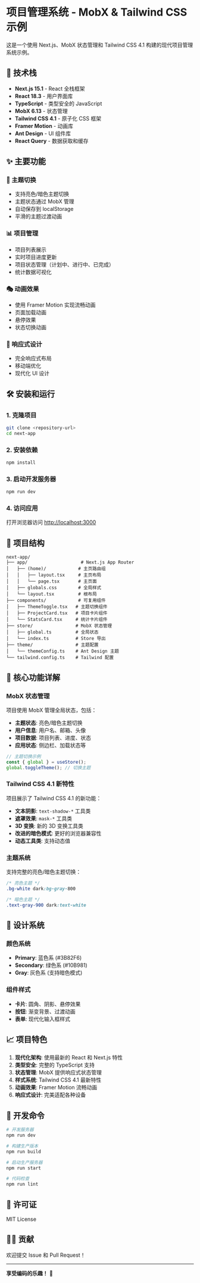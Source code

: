 # 项目管理系统 - MobX & Tailwind CSS 示例

这是一个使用 Next.js、MobX 状态管理和 Tailwind CSS 4.1 构建的现代项目管理系统示例。

## 🚀 技术栈

- **Next.js 15.1** - React 全栈框架
- **React 18.3** - 用户界面库
- **TypeScript** - 类型安全的 JavaScript
- **MobX 6.13** - 状态管理
- **Tailwind CSS 4.1** - 原子化 CSS 框架
- **Framer Motion** - 动画库
- **Ant Design** - UI 组件库
- **React Query** - 数据获取和缓存

## ✨ 主要功能

### 🎨 主题切换

- 支持亮色/暗色主题切换
- 主题状态通过 MobX 管理
- 自动保存到 localStorage
- 平滑的主题过渡动画

### 📊 项目管理

- 项目列表展示
- 实时项目进度更新
- 项目状态管理（计划中、进行中、已完成）
- 统计数据可视化

### 🎭 动画效果

- 使用 Framer Motion 实现流畅动画
- 页面加载动画
- 悬停效果
- 状态切换动画

### 📱 响应式设计

- 完全响应式布局
- 移动端优化
- 现代化 UI 设计

## 🛠️ 安装和运行

### 1. 克隆项目

```bash
git clone <repository-url>
cd next-app
```

### 2. 安装依赖

```bash
npm install
```

### 3. 启动开发服务器

```bash
npm run dev
```

### 4. 访问应用

打开浏览器访问 [http://localhost:3000](http://localhost:3000)

## 📁 项目结构

```
next-app/
├── app/                    # Next.js App Router
│   ├── (home)/            # 主页路由组
│   │   ├── layout.tsx     # 主页布局
│   │   └── page.tsx       # 主页面
│   ├── globals.css        # 全局样式
│   └── layout.tsx         # 根布局
├── components/            # 可复用组件
│   ├── ThemeToggle.tsx   # 主题切换组件
│   ├── ProjectCard.tsx   # 项目卡片组件
│   └── StatsCard.tsx     # 统计卡片组件
├── store/                # MobX 状态管理
│   ├── global.ts         # 全局状态
│   └── index.ts          # Store 导出
├── theme/                # 主题配置
│   └── themeConfig.ts    # Ant Design 主题
└── tailwind.config.ts    # Tailwind 配置
```

## 🎯 核心功能详解

### MobX 状态管理

项目使用 MobX 管理全局状态，包括：

- **主题状态**: 亮色/暗色主题切换
- **用户信息**: 用户名、邮箱、头像
- **项目数据**: 项目列表、进度、状态
- **应用状态**: 侧边栏、加载状态等

```typescript
// 主题切换示例
const { global } = useStore();
global.toggleTheme(); // 切换主题
```

### Tailwind CSS 4.1 新特性

项目展示了 Tailwind CSS 4.1 的新功能：

- **文本阴影**: `text-shadow-*` 工具类
- **遮罩效果**: `mask-*` 工具类
- **3D 变换**: 新的 3D 变换工具类
- **改进的暗色模式**: 更好的浏览器兼容性
- **动态工具类**: 支持动态值

### 主题系统

支持完整的亮色/暗色主题切换：

```css
/* 亮色主题 */
.bg-white dark:bg-gray-800

/* 暗色主题 */
.text-gray-900 dark:text-white
```

## 🎨 设计系统

### 颜色系统

- **Primary**: 蓝色系 (#3B82F6)
- **Secondary**: 绿色系 (#10B981)
- **Gray**: 灰色系 (支持暗色模式)

### 组件样式

- **卡片**: 圆角、阴影、悬停效果
- **按钮**: 渐变背景、过渡动画
- **表单**: 现代化输入框样式

## 📈 项目特色

1. **现代化架构**: 使用最新的 React 和 Next.js 特性
2. **类型安全**: 完整的 TypeScript 支持
3. **状态管理**: MobX 提供响应式状态管理
4. **样式系统**: Tailwind CSS 4.1 最新特性
5. **动画效果**: Framer Motion 流畅动画
6. **响应式设计**: 完美适配各种设备

## 🔧 开发命令

```bash
# 开发服务器
npm run dev

# 构建生产版本
npm run build

# 启动生产服务器
npm run start

# 代码检查
npm run lint
```

## 📝 许可证

MIT License

## 👨‍💻 贡献

欢迎提交 Issue 和 Pull Request！

---

**享受编码的乐趣！** 🎉
